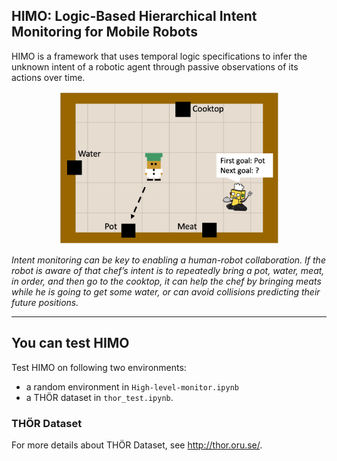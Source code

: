 ## HIMO: Logic-Based Hierarchical Intent Monitoring for Mobile Robots

HIMO is a framework that uses temporal logic specifications to infer the unknown intent of a robotic agent through passive observations of its actions over time.

<p align="center">
    <img src="./images/kitchen.png" width="70%"> 
</p>
<i>Intent monitoring can be key to enabling a human-robot collaboration. If the robot is aware of that chef’s intent is to repeatedly bring a pot, water, meat, in order, and then go to the cooktop, it can help the chef by bringing meats while he is going to get some water, or can avoid collisions predicting their future positions.</i>
    
---

## You can test HIMO

Test HIMO on following two environments:
- a random environment in `High-level-monitor.ipynb`
- a TH&Ouml;R dataset in `thor_test.ipynb`.

### TH&Ouml;R Dataset
For more details about TH&Ouml;R Dataset, see http://thor.oru.se/.
